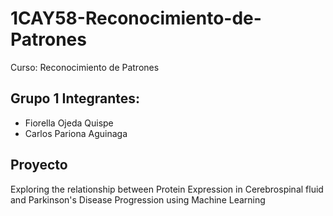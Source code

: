 # 1CAY58-Reconocimiento-de-Patrones
Curso: Reconocimiento de Patrones

## Grupo 1 Integrantes:
* Fiorella Ojeda Quispe
* Carlos Pariona Aguinaga

## Proyecto
Exploring the relationship between Protein Expression in Cerebrospinal fluid and Parkinson's Disease Progression using Machine Learning
